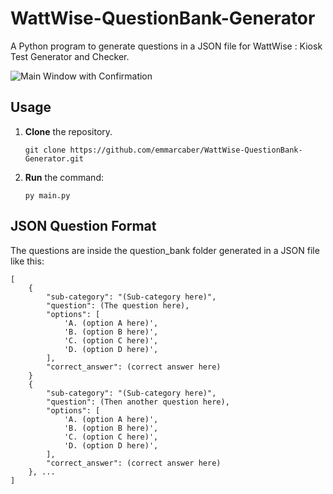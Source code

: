 # WattWise-QuestionBank-Generator
A Python program to generate questions in a JSON file for WattWise : Kiosk Test Generator and Checker.

![Main Window with Confirmation](https://i.ibb.co/StYR19D/image.png)

## Usage
1. __Clone__ the repository.

    ```
    git clone https://github.com/emmarcaber/WattWise-QuestionBank-Generator.git
    ```

2. __Run__ the command:

    ```
    py main.py
    ```

## JSON Question Format
The questions are inside the question_bank folder generated in a JSON file like this:
    
    [
        {
            "sub-category": "(Sub-category here)",
            "question": (The question here),
            "options": [
                'A. (option A here)',
                'B. (option B here)',
                'C. (option C here)',
                'D. (option D here)',
            ],
            "correct_answer": (correct answer here)
        }
        {
            "sub-category": "(Sub-category here)",
            "question": (Then another question here),
            "options": [
                'A. (option A here)',
                'B. (option B here)',
                'C. (option C here)',
                'D. (option D here)',
            ],
            "correct_answer": (correct answer here)
        }, ...
    ]
    
